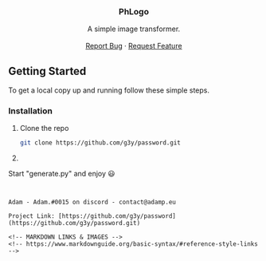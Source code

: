 
<!-- PROJECT LOGO -->
<br />
<p align="center">
  <h3 align="center">PhLogo</h3>

  <p align="center">
    A simple image transformer.
    <br />
    <br />
    <a href="https://github.com/g3y/password/issues">Report Bug</a>
    ·
    <a href="https://github.com/g3y/password/issues">Request Feature</a>
  </p>
</p>

<!-- GETTING STARTED -->

## Getting Started

To get a local copy up and running follow these simple steps.

### Installation

1. Clone the repo

   ```sh
   git clone https://github.com/g3y/password.git
   ```
 2.
    ```sh
   Start "generate.py" and enjoy 😃
   ```


Adam - Adam.#0015 on discord - contact@adamp.eu

Project Link: [https://github.com/g3y/password](https://github.com/g3y/password.git)

<!-- MARKDOWN LINKS & IMAGES -->
<!-- https://www.markdownguide.org/basic-syntax/#reference-style-links -->


